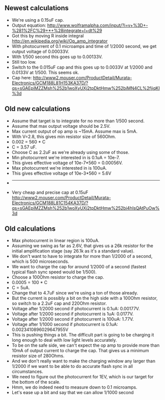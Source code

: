 Newest calculations
-----

* We're using a 0.15uF cap.
* Output equation: http://www.wolframalpha.com/input/?i=v+%3D+-%281%2FC%29+*+%28integrate+I+dt%29
* Got this by moving R inside integral http://en.wikipedia.org/wiki/Op_amp_integrator
* With photocurrent of 0.1 microamps and time of 1/2000 second, we get
  output voltage of 0.00033V.
* With 1/500 second this goes up to 0.00133V.
* Still too low.
* Switch to the 0.015uF cap and this goes up to 0.0033V at 1/2000 and 0.0133V
  at 1/500. This seems ok.
* Cap here: http://www2.mouser.com/ProductDetail/Murata-Electronics/GCM188L81H153KA37D/?qs=sGAEpiMZZMsh%252b1woXyUXj2tpDktHmw%252biMN4CL%2fjiqKI%3d

Old new calculations
-----

* Assume that target is to integrate for no more than 1/500 second.
* Assume that max output voltage should be 2.5V.
* Max current output of op amp is ~15mA. Assume max is 5mA.
* With V=2.8, this gives min resistor size of 560Ohm.
* 0.002 = 560 * C
* C = 3.57 uF.
* Choose C as 2.2uF as we're already using some of those.
* Min photocurrent we're interested in is 0.1uA = 10e-7.
* This gives effective voltage of 10e-7*560 = 0.00056V.
* Max photocurrent we're interested in is 100uA.
* This gives effective voltage of 10e-3*560 = 5.6V
* ----
* Very cheap and precise cap at 0.15uF http://www2.mouser.com/ProductDetail/Murata-Electronics/GCM188L81C154KA37D/?qs=sGAEpiMZZMsh%252b1woXyUXj2tpDktHmw%252bi4hIsQAtPuOw%3d

Old calculations
-----
* Max photocurrent in linear region is 100uA.
* Assuming we swing as far as 2.6V, that gives us a 26k resistor for the initial
  amplification stage (say 26.1k as it's a standard value).
* We don't want to have to integrate for more than 1/2000 of a second, which
  is 500 microseconds.
* We want to charge the cap for around 1/2000 of a second (fastest typical
  flash sync speed would be 1/500).
* Choose a 100Ohm resistor to charge the cap.
* 0.0005 = 100 * C
* C = 5uA.
* Change that to 4.7uF since we're using a ton of those already.
* But the current is possibly a bit on the high side with a 100Ohm resistor,
  so switch to a 2.2uF cap and 220Ohm resistor.
* Voltage after 1/2000 second if photocurrent is 0.1uA: 0.00177V.
* Voltage after 1/2000 second if photocurrent is 1uA: 0.0177V.
* Voltage after 1/2000 second if photocurrent is 100uA: 1.77V.
* Voltage after 1/1000 second if photocurrent is 0.1uA: 0.0023410896029647955V
* This is pushing things a bit. The difficult part is going to be charging it
  long enough to deal with low light levels accurately.
* To be on the safe side, we can't expect the op amp to provide more than
  10mA of output current to charge the cap. That gives us a minimum resistor
  size of 280Ohms.
* And we don't really want to make the charging window any larger than 1/2000
  if we want to be able to do accurate flash sync in all circumstances.
* We need to figure out the photocurrent for 1EV, which is our target for the
  bottom of the scale.
* Hmm, we do indeed need to measure down to 0.1 microamps.
* Let's ease up a bit and say that we can allow 1/1000 second
